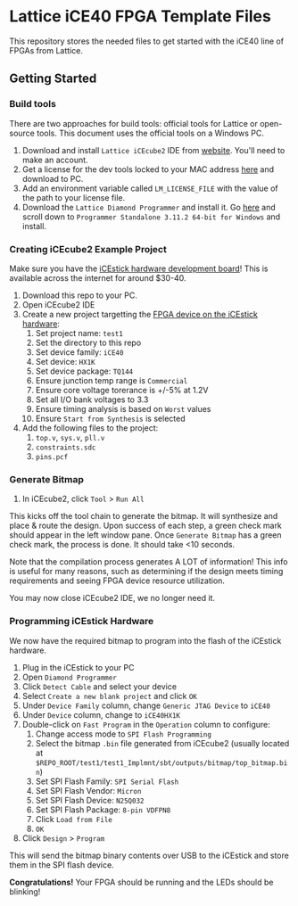 # Lattice iCE40 FPGA Template Files

This repository stores the needed files to get started with the iCE40 line of FPGAs from Lattice.

## Getting Started

### Build tools

There are two approaches for build tools: official tools for Lattice or open-source tools. This document uses the official tools on a Windows PC.

1. Download and install `Lattice iCEcube2` IDE from [website](http://www.latticesemi.com/iCEcube2). You'll need to make an account.
2. Get a license for the dev tools locked to your MAC address [here](http://www.latticesemi.com/Support/Licensing/DiamondAndiCEcube2SoftwareLicensing/iceCube2) and download to PC.
3. Add an environment variable called `LM_LICENSE_FILE` with the value of the path to your license file.
4. Download the `Lattice Diamond Programmer` and install it. Go [here](http://www.latticesemi.com/latticediamond) and scroll down to `Programmer Standalone 3.11.2 64-bit for Windows` and install.

### Creating iCEcube2 Example Project

Make sure you have the [iCEstick hardware development board](https://www.latticesemi.com/icestick)! This is available across the internet for around $30-40.

1. Download this repo to your PC.
2. Open iCEcube2 IDE
3. Create a new project targetting the [FPGA device on the iCEstick hardware](https://www.digikey.com/product-detail/en/lattice-semiconductor-corporation/ICE40HX1K-TQ144/220-1565-ND/3083575):
    1. Set project name: `test1`
    2. Set the directory to this repo
    3. Set device family: `iCE40`
    4. Set device: `HX1K`
    5. Set device package: `TQ144`
    6. Ensure junction temp range is `Commercial`
    7. Ensure core voltage torerance is +/-5% at 1.2V 
    8. Set all I/O bank voltages to 3.3
    9. Ensure timing analysis is based on `Worst` values
    10. Ensure `Start from Synthesis` is selected
4. Add the following files to the project:
    1. `top.v`, `sys.v`, `pll.v`
    2. `constraints.sdc`
    3. `pins.pcf`

### Generate Bitmap

1. In iCEcube2, click `Tool` > `Run All`

This kicks off the tool chain to generate the bitmap. It will synthesize and place & route the design. Upon success of each step, a green check mark should appear in the left window pane. Once `Generate Bitmap` has a green check mark, the process is done. It should take <10 seconds.

Note that the compilation process generates A LOT of information! This info is useful for many reasons, such as determining if the design meets timing requirements and seeing FPGA device resource utilization.

You may now close iCEcube2 IDE, we no longer need it.

### Programming iCEstick Hardware

We now have the required bitmap to program into the flash of the iCEstick hardware.

1. Plug in the iCEstick to your PC
2. Open `Diamond Programmer`
3. Click `Detect Cable` and select your device
4. Select `Create a new blank project` and click `OK`
5. Under `Device Family` column, change `Generic JTAG Device` to `iCE40`
6. Under `Device` column, change to `iCE40HX1K`
7. Double-click on `Fast Program` in the `Operation` column to configure:
    1. Change access mode to `SPI Flash Programming`
    2. Select the bitmap `.bin` file generated from iCEcube2 (usually located at `$REPO_ROOT/test1/test1_Implmnt/sbt/outputs/bitmap/top_bitmap.bin`)
    3. Set SPI Flash Family: `SPI Serial Flash`
    4. Set SPI Flash Vendor: `Micron`
    5. Set SPI Flash Device: `N25Q032`
    6. Set SPI Flash Package: `8-pin VDFPN8`
    7. Click `Load from File`
    8. `OK`
8. Click `Design` > `Program`
 
This will send the bitmap binary contents over USB to the iCEstick and store them in the SPI flash device.

**Congratulations!** Your FPGA should be running and the LEDs should be blinking!
